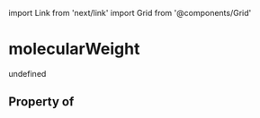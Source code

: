 import Link from 'next/link'
import Grid from '@components/Grid'

# molecularWeight

undefined

## Property of



